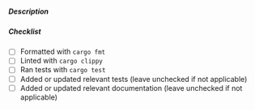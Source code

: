 ##### Description

<!---
Please include a short description of what your PR does and / or the motivation
behind it
--->

##### Checklist

<!---
Use `nix-shell` for a shell with all the required dependencies for building /
formatting / testing / etc.
--->

- [ ] Formatted with `cargo fmt`
- [ ] Linted with `cargo clippy`
- [ ] Ran tests with `cargo test`
- [ ] Added or updated relevant tests (leave unchecked if not applicable)
- [ ] Added or updated relevant documentation (leave unchecked if not applicable)
